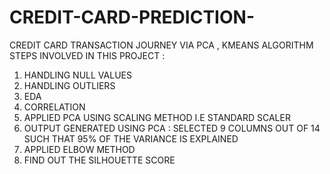 # CREDIT-CARD-PREDICTION-
CREDIT CARD TRANSACTION JOURNEY VIA PCA , KMEANS ALGORITHM
STEPS INVOLVED IN THIS PROJECT :
1) HANDLING NULL VALUES 
2) HANDLING OUTLIERS 
3) EDA 
4) CORRELATION 
5) APPLIED PCA USING SCALING METHOD I.E STANDARD SCALER 
6) OUTPUT GENERATED USING PCA : SELECTED 9 COLUMNS OUT OF 14 SUCH THAT 95% OF THE VARIANCE IS EXPLAINED 
7) APPLIED ELBOW METHOD 
8) FIND OUT THE SILHOUETTE SCORE 
